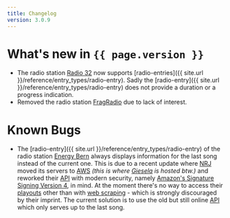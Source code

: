 ```yaml
---
title: Changelog
version: 3.0.9
---
```

# What's new in `{{ page.version }}`

- The radio station [Radio 32](http://www.radio32.ch) now supports [radio-entries]({{ site.url }}/reference/entry_types/radio-entry). Sadly the [radio-entry]({{ site.url }}/reference/entry_types/radio-entry) does not provide a duration or a progress indication.
- Removed the radio station [FragRadio](http://fragradio.com/) due to lack of interest.

# Known Bugs
- The [radio-entry]({{ site.url }}/reference/entry_types/radio-entry) of the radio station [Energy Bern](https://energy.ch/play/bern) always displays information for the last song instead of the current one. This is due to a recent update where [NRJ](http://www.nrj.ch/) moved its servers to [AWS](https://aws.amazon.com/) *(this is where [Giesela](https://siku2.github.io/Giesela/) is hosted btw.)* and reworked their [API](https://en.wikipedia.org/wiki/Application_programming_interface) with modern security, namely [Amazon's Signature Signing Version 4](http://docs.aws.amazon.com/general/latest/gr/signature-version-4.html), in mind. At the moment there's no way to access their [playouts](https://en.wikipedia.org/wiki/Playout) other than with [web scraping](https://en.wikipedia.org/wiki/Web_scraping) - which is strongly discouraged by their imprint. The current solution is to use the old but still online [API](https://en.wikipedia.org/wiki/Application_programming_interface) which only serves up to the last song.
